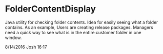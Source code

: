 # FolderContentDisplay
Java utility for checking folder contents.
Idea for easily seeing what a folder contains.
As an example, Users are creating release packages.
Managers need a quick way to see what is in the entire customer folder in one window.

8/14/2016 Josh 16:17 
